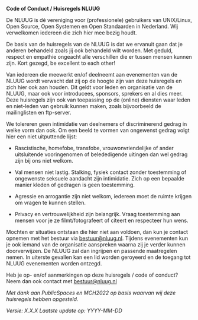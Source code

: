 **Code of Conduct / Huisregels NLUUG**

De NLUUG is dé vereniging voor (professionele) gebruikers van UNIX/Linux, Open Source, Open Systemen en Open Standaarden in Nederland.  Wij verwelkomen iedereen die zich hier mee bezig houdt.

De basis van de huisregels van de NLUUG is dat we ervanuit gaan dat je anderen behandeld zoals jij ook behandeld wilt worden. Met geduld, respect en empathie ongeacht alle verschillen die er tussen mensen kunnen zijn. Kort gezegd, be excellent to each other!

Van iedereen die meewerkt en/of deelneemt aan evenementen van de NLUUG wordt verwacht dat zij op de hoogte zijn van deze huisregels en zich hier ook aan houden. Dit geldt voor leden en organisatie van de NLUUG, maar ook voor introducees, sponsors, sprekers en al dies meer. Deze huisregels zijn ook van toepassing op de (online) diensten waar leden en niet-leden van gebruik kunnen maken, zoals bijvoorbeeld de mailinglisten en ftp-server. 

We tolereren geen intimidatie van deelnemers of discriminerend gedrag in welke vorm dan ook. Om  een beeld te vormen van ongewenst gedrag volgt hier een niet uitputtende lijst:  

-  Rascistische, homefobe, transfobe, vrouwonvriendelijke of ander uitsluitende vooringenomen of belededigende uitingen dan wel gedrag zijn bij ons niet welkom.

- Val mensen niet lastig. Stalking, fysiek contact zonder toestemming of ongewenste seksuele aandacht zijn intimidatie. Zich op een bepaalde manier kleden of gedragen is geen toestemming.

- Agressie en arrogantie zijn niet welkom, iedereen moet de ruimte krijgen om vragen te kunnen stellen.

- Privacy en vertrouwelijkheid zijn belangrijk. Vraag toestemming aan mensen voor je ze filmt/fotografeert of citeert en respecteer hun wens.

Mochten er situaties ontstaan die hier niet aan voldoen, dan kun je contact opnemen met het bestuur via bestuur@nluug.nl. Tijdens evenementen kun je ook iemand van de organisatie aanspreken waarna zij je verder kunnen doorverwijzen. De NLUUG zal dan ingrijpen en passende maatregelen nemen. In uiterste gevallen kan een lid worden geroyeerd en de toegang tot NLUUG evenementen worden ontzegd.    

Heb je op- en/of aanmerkingen op deze huisregels / code of conduct? Neem dan ook contact met bestuur@nluug.nl 

_Met dank aan PublicSpaces en MCH2022 op basis waarvan wij deze huisregels hebben opgesteld._ 

_Versie: X.X.X 
Laatste update op: YYYY-MM-DD_

